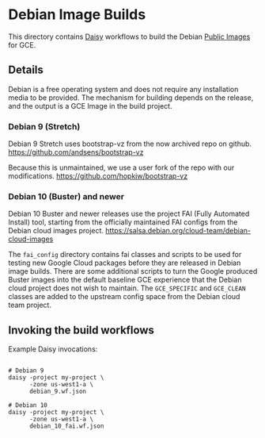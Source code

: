 # Debian Image Builds

This directory contains [Daisy] workflows to build the Debian [Public Images]
for GCE.

[Daisy]: https://github.com/GoogleCloudPlatform/compute-daisy/tree/master/docs
[Public Images]: https://cloud.google.com/compute/docs/images#os-compute-support

## Details

Debian is a free operating system and does not require any installation media to
be provided. The mechanism for building depends on the release, and the output
is a GCE Image in the build project.

### Debian 9 (Stretch)

Debian 9 Stretch uses bootstrap-vz from the now archived repo on github.
https://github.com/andsens/bootstrap-vz

Because this is unmaintained, we use a user fork of the repo with our modifications.
https://github.com/hopkiw/bootstrap-vz

### Debian 10 (Buster) and newer

Debian 10 Buster and newer releases use the project FAI (Fully Automated Install) tool, starting from the
officially maintained FAI configs from the Debian cloud images project.
https://salsa.debian.org/cloud-team/debian-cloud-images

The `fai_config` directory contains fai classes and scripts to be used for
testing new Google Cloud packages before they are released in Debian image
builds. There are some additional scripts to turn the Google produced Buster
images into the default baseline GCE experience that the Debian cloud project
does not wish to maintain. The `GCE_SPECIFIC` and `GCE_CLEAN` classes are added
to the upstream config space from the Debian cloud team project.

## Invoking the build workflows

Example Daisy invocations:
```shell

# Debian 9
daisy -project my-project \
      -zone us-west1-a \
      debian_9.wf.json

# Debian 10
daisy -project my-project \
      -zone us-west1-a \
      debian_10_fai.wf.json
```
